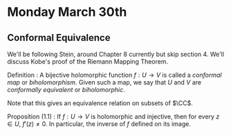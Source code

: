 # Monday March 30th

## Conformal Equivalence

We'll be following Stein, around Chapter 8 currently but skip section 4.
We'll discuss Kobe's proof of the Riemann Mapping Theorem.

Definition
: A bijective holomorphic function $f: U \to V$ is called a *conformal map* or *biholomorphism*.
  Given such a map, we say that $U$ and $V$ are *conformally equivalent* or *biholomorphic*.

Note that this gives an equivalence relation on subsets of $\CC$.

Proposition (1.1)
: If $f: U \to V$ is holomorphic and injective, then for every $z\in U$, $f'(z) \neq 0$.
  In particular, the inverse of $f$ defined on its image.


